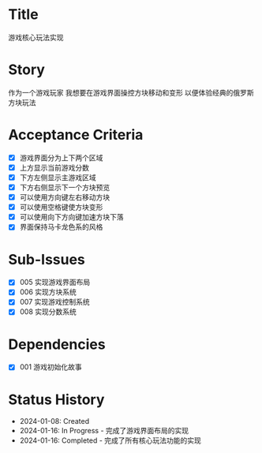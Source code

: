 # Title
游戏核心玩法实现

# Story
作为一个游戏玩家
我想要在游戏界面操控方块移动和变形
以便体验经典的俄罗斯方块玩法

# Acceptance Criteria
- [x] 游戏界面分为上下两个区域
- [x] 上方显示当前游戏分数
- [x] 下方左侧显示主游戏区域
- [x] 下方右侧显示下一个方块预览
- [x] 可以使用方向键左右移动方块
- [x] 可以使用空格键使方块变形
- [x] 可以使用向下方向键加速方块下落
- [x] 界面保持马卡龙色系的风格

# Sub-Issues
- [x] 005 实现游戏界面布局
- [x] 006 实现方块系统
- [x] 007 实现游戏控制系统
- [x] 008 实现分数系统

# Dependencies
- [x] 001 游戏初始化故事

# Status History
- 2024-01-08: Created
- 2024-01-16: In Progress - 完成了游戏界面布局的实现
- 2024-01-16: Completed - 完成了所有核心玩法功能的实现
